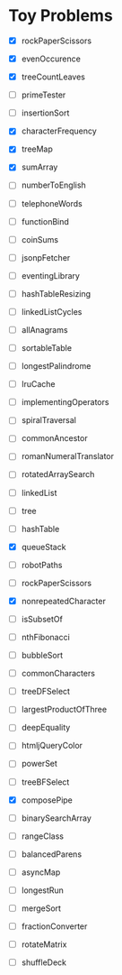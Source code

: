 Toy Problems
============
- [x] rockPaperScissors
- [x] evenOccurence
- [x] treeCountLeaves
- [ ] primeTester
- [ ] insertionSort
- [x] characterFrequency
- [x] treeMap
- [x] sumArray
- [ ] numberToEnglish
- [ ] telephoneWords
- [ ] functionBind
- [ ] coinSums
- [ ] jsonpFetcher
- [ ] eventingLibrary
- [ ] hashTableResizing
- [ ] linkedListCycles
- [ ] allAnagrams
- [ ] sortableTable
- [ ] longestPalindrome
- [ ] lruCache
- [ ] implementingOperators
- [ ] spiralTraversal
- [ ] commonAncestor
- [ ] romanNumeralTranslator
- [ ] rotatedArraySearch
- [ ] linkedList
- [ ] tree
- [ ] hashTable
- [x] queueStack
- [ ] robotPaths
- [ ] rockPaperScissors
- [x] nonrepeatedCharacter
- [ ] isSubsetOf
- [ ] nthFibonacci
- [ ] bubbleSort
- [ ] commonCharacters
- [ ] treeDFSelect
- [ ] largestProductOfThree
- [ ] deepEquality
- [ ] htmljQueryColor
- [ ] powerSet
- [ ] treeBFSelect
- [x] composePipe
- [ ] binarySearchArray
- [ ] rangeClass
- [ ] balancedParens
- [ ] asyncMap
- [ ] longestRun
- [ ] mergeSort
- [ ] fractionConverter
- [ ] rotateMatrix
- [ ] shuffleDeck


